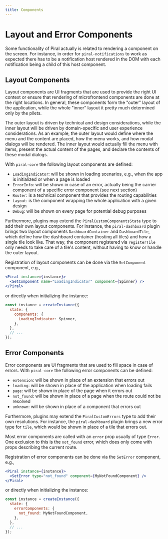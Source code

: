 ```yaml
---
title: Components
---
```


# Layout and Error Components

Some functionality of Piral actually is related to rendering a component on the screen. For instance, in order for `piral-notifications` to work as expected there has to be a notification host rendered in the DOM with each notification being a child of this host component.

## Layout Components

Layout components are UI fragments that are used to provide the right UI context or ensure that rendering of microfrontend components are done at the right locations. In general, these components form the "outer" layout of the application, while the whole "inner" layout it pretty much determined only by the pilets.

The outer layout is driven by technical and design considerations, while the inner layout will be driven by domain-specific and user experience considerations. As an example, the outer layout would define where the menu and the content are placed, how the menu works, and how modal dialogs will be rendered. The inner layout would actually fill the menu with items, present the actual content of the pages, and declare the contents of these modal dialogs.

With `piral-core` the following layout components are defined:

- `LoadingIndicator`: will be shown in loading scenarios, e.g., when the app is initialized or when a page is loaded
- `ErrorInfo`: will be shown in case of an error, actually being the carrier component of a specific error component (see next section)
- `Router`: is a technical component that provides the routing capabilities
- `Layout`: is the component wrapping the whole application with a given design
- `Debug`: will be shown on every page for potential debug purposes

Furthermore, plugins may extend the `PiralCustomComponentsState` type to add their own layout components. For instance, the `piral-dashboard` plugin brings two layout components `DashboardContainer` and `DashboardTile`, which define how the dashboard container (hosting all tiles) and how a single tile look like. That way, the component registered via `registerTile` only needs to take care of a tile's content, without having to know or handle the outer layout.

Registration of layout components can be done via the `SetComponent` component, e.g.,

```jsx
<Piral instance={instance}>
  <SetComponent name="LoadingIndicator" component={Spinner} />
</Piral>
```

or directly when initializing the instance:

```jsx
const instance = createInstance({
  state: {
    components: {
      LoadingIndicator: Spinner,
    },
  },
  // ...
});
```

## Error Components

Error components are UI fragments that are used to fill space in case of errors. With `piral-core` the following error components can be defined:

- `extension`: will be shown in place of an extension that errors out
- `loading`: will be shown in place of the application when loading fails
- `page`: will be shown in place of the page when it errors out
- `not_found`: will be shown in place of a page when the route could not be resolved
- `unknown`: will be shown in place of a component that errors out

Furthermore, plugins may extend the `PiralCustomErrors` type to add their own resolutions. For instance, the `piral-dashboard` plugin brings a new error type for `tile`, which would be shown in place of a tile that errors out.

Most error components are called with an `error` prop usually of type `Error`. One exclusion to this is the `not_found` error, which does only come with props describing the current route.

Registration of error components can be done via the `SetError` component, e.g.,

```jsx
<Piral instance={instance}>
  <SetError type="not_found" component={MyNotFoundComponent} />
</Piral>
```

or directly when initializing the instance:

```jsx
const instance = createInstance({
  state: {
    errorComponents: {
      not_found: MyNotFoundComponent,
    },
  },
  // ...
});
```
